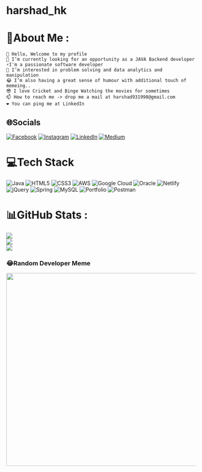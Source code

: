 # harshad_hk

# 💫About Me :

    👋 Hello, Welcome to my profile
    🌱 I’m currently looking for an opportunity as a JAVA Backend developer
    ⚡I'm a passionate software developer
    👀 I’m interested in problem solving and data analytics and manipulation
    😂 I’m also having a great sense of humour with additional touch of memeing..
    😎 I love Cricket and Binge Watching the movies for sometimes
    📫 How to reach me -> drop me a mail at harshad931998@gmail.com
    ❤️ You can ping me at LinkedIn



## 🌐Socials
[![Facebook](https://img.shields.io/badge/Facebook-%231877F2.svg?logo=Facebook&logoColor=white)](https://facebook.com/https://www.facebook.com/harshad.kachi.5) [![Instagram](https://img.shields.io/badge/Instagram-%23E4405F.svg?logo=Instagram&logoColor=white)](https://instagram.com/https://www.instagram.com/harshadkachi_0756) [![LinkedIn](https://img.shields.io/badge/LinkedIn-%230077B5.svg?logo=linkedin&logoColor=white)](https://linkedin.com/in/https://www.linkedin.com/in/harshad-kachi-58568a1b1) [![Medium](https://img.shields.io/badge/Medium-12100E?logo=medium&logoColor=white)](https://medium.com/@https://medium.com/@harshkachi98) 

# 💻Tech Stack
![Java](https://img.shields.io/badge/java-%23ED8B00.svg?style=for-the-badge&logo=java&logoColor=white) ![HTML5](https://img.shields.io/badge/html5-%23E34F26.svg?style=for-the-badge&logo=html5&logoColor=white) ![CSS3](https://img.shields.io/badge/css3-%231572B6.svg?style=for-the-badge&logo=css3&logoColor=white) ![AWS](https://img.shields.io/badge/AWS-%23FF9900.svg?style=for-the-badge&logo=amazon-aws&logoColor=white) ![Google Cloud](https://img.shields.io/badge/Google%20Cloud-%234285F4.svg?style=for-the-badge&logo=google-cloud&logoColor=white) ![Oracle](https://img.shields.io/badge/Oracle-F80000?style=for-the-badge&logo=oracle&logoColor=white) ![Netlify](https://img.shields.io/badge/netlify-%23000000.svg?style=for-the-badge&logo=netlify&logoColor=#00C7B7) ![jQuery](https://img.shields.io/badge/jquery-%230769AD.svg?style=for-the-badge&logo=jquery&logoColor=white) ![Spring](https://img.shields.io/badge/spring-%236DB33F.svg?style=for-the-badge&logo=spring&logoColor=white) ![MySQL](https://img.shields.io/badge/mysql-%2300f.svg?style=for-the-badge&logo=mysql&logoColor=white) ![Portfolio](https://img.shields.io/badge/Portfolio-%23000000.svg?style=for-the-badge&logo=firefox&logoColor=#FF7139) ![Postman](https://img.shields.io/badge/Postman-FF6C37?style=for-the-badge&logo=postman&logoColor=white)
# 📊GitHub Stats :
![](https://github-readme-stats.vercel.app/api?username=harshkachi&theme=radical&hide_border=false&include_all_commits=false&count_private=false)<br/>
![](https://github-readme-streak-stats.herokuapp.com/?user=harshkachi&theme=radical&hide_border=false)<br/>
![](https://github-readme-stats.vercel.app/api/top-langs/?username=harshkachi&theme=radical&hide_border=false&include_all_commits=false&count_private=false&layout=compact)

### 😂Random Developer Meme
<img src="https://random-memer.herokuapp.com/" width="512px"/>
